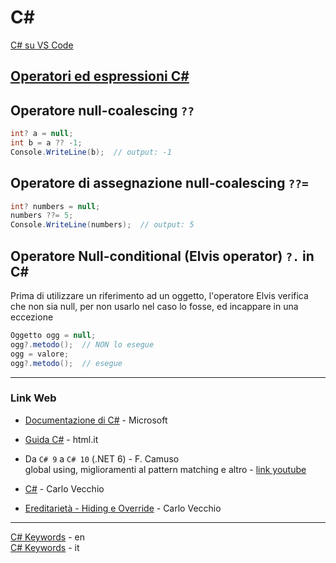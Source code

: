 # C#

[C# su VS Code](./Cs_su_VSCode.md)

## [Operatori ed espressioni C#](https://learn.microsoft.com/it-it/dotnet/csharp/language-reference/operators/)

## Operatore **null-coalescing** `??` 
```c#
int? a = null;
int b = a ?? -1;
Console.WriteLine(b);  // output: -1
```

## Operatore di **assegnazione null-coalescing** `??=` 
```c#
int? numbers = null;
numbers ??= 5;
Console.WriteLine(numbers);  // output: 5
```

## Operatore **Null-conditional** (**Elvis** operator) `?.` in  C#
Prima di utilizzare un riferimento ad un oggetto, l'operatore Elvis verifica che non sia null, per non usarlo nel caso lo fosse, ed incappare in una eccezione
```c#
Oggetto ogg = null;
ogg?.metodo();  // NON lo esegue
ogg = valore;
ogg?.metodo();  // esegue
```

---

### Link Web
- [Documentazione di C#](https://learn.microsoft.com/it-it/dotnet/csharp/) - Microsoft
- [Guida C#](https://www.html.it/guide/guida-c1/) - html.it
- Da `C# 9` a `C# 10` (.NET 6) - F. Camuso  
    global using, miglioramenti al pattern matching e altro - [link youtube](https://www.youtube.com/watch?v=KvJja_WiiTQ&list=PL0qAPtx8YtJeX-qXWVo59IY7IfzeUToPZ)

- [C#](http://www.carlovecchio.altervista.org/c-.html) - Carlo Vecchio
- [Ereditarietà - Hiding e Override](http://www.carlovecchio.altervista.org/c----ereditarieta--inheritance-.html) - Carlo Vecchio

---
[C# Keywords](https://learn.microsoft.com/en-us/dotnet/csharp/language-reference/keywords/) - en  
[C# Keywords](https://learn.microsoft.com/it-it/dotnet/csharp/language-reference/keywords/) - it

